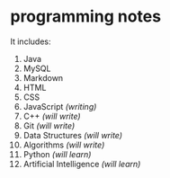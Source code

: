 # programming notes

It includes:
1. Java
2. MySQL
3. Markdown
4. HTML
5. CSS
6. JavaScript *(writing)*
7. C++ *(will write)*
8. Git *(will write)*
9. Data Structures *(will write)*
10. Algorithms *(will write)*
11. Python *(will learn)*
12. Artificial Intelligence *(will learn)*